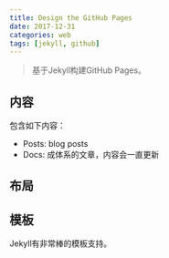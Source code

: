 ```yaml
---
title: Design the GitHub Pages
date: 2017-12-31
categories: web
tags: [jekyll, github]
---
```


> 基于Jekyll构建GitHub Pages。

## 内容

包含如下内容：
*   Posts: blog posts
*   Docs: 成体系的文章，内容会一直更新

## 布局

## 模板

Jekyll有非常棒的模板支持。
